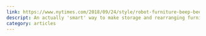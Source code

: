 ```yaml
---
link: https://www.nytimes.com/2018/09/24/style/robot-furniture-beep-beep-boop.html?action=click&module=Editors%20Picks&pgtype=Homepage
descript: An actually 'smart' way to make storage and rearranging furniture more efficient, minus serious safety concerns
category: articles
---
```

